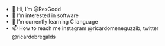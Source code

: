 - 👋 Hi, I’m @RexGodd
- 👀 I’m interested in software
- 🌱 I’m currently learning C language 
- 📫 How to reach me instagram @ricardomeneguzzib, twitter @ricardobregalds 

<!---
RexGodd/RexGodd is a ✨ special ✨ repository because its `README.md` (this file) appears on your GitHub profile.
You can click the Preview link to take a look at your changes.
--->
